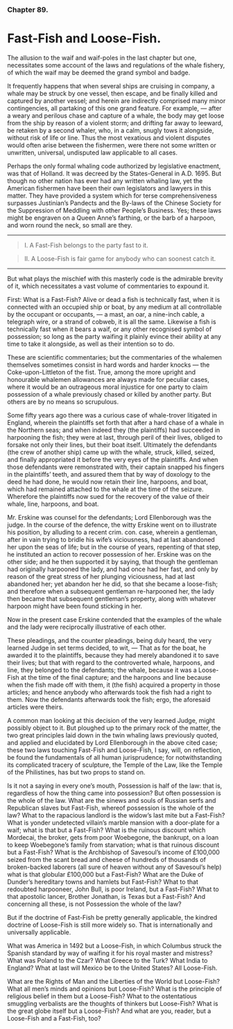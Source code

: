 ### Chapter 89. 
Fast-Fish and Loose-Fish.
=========================


The allusion to the waif and waif-poles in the last chapter but one,
necessitates some account of the laws and regulations of the whale fishery, of
which the waif may be deemed the grand symbol and badge.

It frequently happens that when several ships are cruising in company, a whale
may be struck by one vessel, then escape, and be finally killed and captured by
another vessel; and herein are indirectly comprised many minor contingencies,
all partaking of this one grand feature. For example, — after a weary and
perilous chase and capture of a whale, the body may get loose from the ship by
reason of a violent storm; and drifting far away to leeward, be retaken by a
second whaler, who, in a calm, snugly tows it alongside, without risk of life
or line. Thus the most vexatious and violent disputes would often arise between
the fishermen, were there not some written or unwritten, universal, undisputed
law applicable to all cases.

Perhaps the only formal whaling code authorized by legislative enactment, was
that of Holland. It was decreed by the States-General in A.D. 1695. But though
no other nation has ever had any written whaling law, yet the American
fishermen have been their own legislators and lawyers in this matter. They have
provided a system which for terse comprehensiveness surpasses Justinian’s
Pandects and the By-laws of the Chinese Society for the Suppression of Meddling
with other People’s Business. Yes; these laws might be engraven on a Queen
Anne’s farthing, or the barb of a harpoon, and worn round the neck, so small
are they.

----

> I. A Fast-Fish belongs to the party fast to it.

> II. A Loose-Fish is fair game for anybody who can soonest catch it.

----

But what plays the mischief with this masterly code is the admirable brevity of
it, which necessitates a vast volume of commentaries to expound it.

First: What is a Fast-Fish? Alive or dead a fish is technically fast, when it
is connected with an occupied ship or boat, by any medium at all controllable
by the occupant or occupants, — a mast, an oar, a nine-inch cable, a telegraph
wire, or a strand of cobweb, it is all the same.  Likewise a fish is
technically fast when it bears a waif, or any other recognised symbol of
possession; so long as the party waifing it plainly evince their ability at any
time to take it alongside, as well as their intention so to do.

These are scientific commentaries; but the commentaries of the whalemen
themselves sometimes consist in hard words and harder knocks — the
Coke-upon-Littleton of the fist. True, among the more upright and honourable
whalemen allowances are always made for peculiar cases, where it would be an
outrageous moral injustice for one party to claim possession of a whale
previously chased or killed by another party. But others are by no means so
scrupulous.

Some fifty years ago there was a curious case of whale-trover litigated in
England, wherein the plaintiffs set forth that after a hard chase of a whale in
the Northern seas; and when indeed they (the plaintiffs) had succeeded in
harpooning the fish; they were at last, through peril of their lives, obliged
to forsake not only their lines, but their boat itself. Ultimately the
defendants (the crew of another ship) came up with the whale, struck, killed,
seized, and finally appropriated it before the very eyes of the plaintiffs. And
when those defendants were remonstrated with, their captain snapped his fingers
in the plaintiffs’ teeth, and assured them that by way of doxology to the deed
he had done, he would now retain their line, harpoons, and boat, which had
remained attached to the whale at the time of the seizure. Wherefore the
plaintiffs now sued for the recovery of the value of their whale, line,
harpoons, and boat.

Mr. Erskine was counsel for the defendants; Lord Ellenborough was the judge. In
the course of the defence, the witty Erskine went on to illustrate his
position, by alluding to a recent crim. con.  case, wherein a gentleman, after
in vain trying to bridle his wife’s viciousness, had at last abandoned her upon
the seas of life; but in the course of years, repenting of that step, he
instituted an action to recover possession of her. Erskine was on the other
side; and he then supported it by saying, that though the gentleman had
originally harpooned the lady, and had once had her fast, and only by reason of
the great stress of her plunging viciousness, had at last abandoned her; yet
abandon her he did, so that she became a loose-fish; and therefore when a
subsequent gentleman re-harpooned her, the lady then became that subsequent
gentleman’s property, along with whatever harpoon might have been found
sticking in her.

Now in the present case Erskine contended that the examples of the whale and
the lady were reciprocally illustrative of each other.

These pleadings, and the counter pleadings, being duly heard, the very learned
Judge in set terms decided, to wit, — That as for the boat, he awarded it to
the plaintiffs, because they had merely abandoned it to save their lives; but
that with regard to the controverted whale, harpoons, and line, they belonged
to the defendants; the whale, because it was a Loose-Fish at the time of the
final capture; and the harpoons and line because when the fish made off with
them, it (the fish) acquired a property in those articles; and hence anybody
who afterwards took the fish had a right to them. Now the defendants afterwards
took the fish; ergo, the aforesaid articles were theirs.

A common man looking at this decision of the very learned Judge, might possibly
object to it. But ploughed up to the primary rock of the matter, the two great
principles laid down in the twin whaling laws previously quoted, and applied
and elucidated by Lord Ellenborough in the above cited case; these two laws
touching Fast-Fish and Loose-Fish, I say, will, on reflection, be found the
fundamentals of all human jurisprudence; for notwithstanding its complicated
tracery of sculpture, the Temple of the Law, like the Temple of the
Philistines, has but two props to stand on.

Is it not a saying in every one’s mouth, Possession is half of the law: that
is, regardless of how the thing came into possession? But often possession is
the whole of the law. What are the sinews and souls of Russian serfs and
Republican slaves but Fast-Fish, whereof possession is the whole of the law?
What to the rapacious landlord is the widow’s last mite but a Fast-Fish? What
is yonder undetected villain’s marble mansion with a door-plate for a waif;
what is that but a Fast-Fish? What is the ruinous discount which Mordecai, the
broker, gets from poor Woebegone, the bankrupt, on a loan to keep Woebegone’s
family from starvation; what is that ruinous discount but a Fast-Fish? What is
the Archbishop of Savesoul’s income of £100,000 seized from the scant bread and
cheese of hundreds of thousands of broken-backed laborers (all sure of heaven
without any of Savesoul’s help) what is that globular £100,000 but a Fast-Fish?
What are the Duke of Dunder’s hereditary towns and hamlets but Fast-Fish? What
to that redoubted harpooneer, John Bull, is poor Ireland, but a Fast-Fish? What
to that apostolic lancer, Brother Jonathan, is Texas but a Fast-Fish? And
concerning all these, is not Possession the whole of the law?

But if the doctrine of Fast-Fish be pretty generally applicable, the kindred
doctrine of Loose-Fish is still more widely so. That is internationally and
universally applicable.

What was America in 1492 but a Loose-Fish, in which Columbus struck the Spanish
standard by way of waifing it for his royal master and mistress?  What was
Poland to the Czar? What Greece to the Turk? What India to England? What at
last will Mexico be to the United States? All Loose-Fish.

What are the Rights of Man and the Liberties of the World but Loose-Fish? What
all men’s minds and opinions but Loose-Fish? What is the principle of religious
belief in them but a Loose-Fish? What to the ostentatious smuggling verbalists
are the thoughts of thinkers but Loose-Fish? What is the great globe itself but
a Loose-Fish? And what are you, reader, but a Loose-Fish and a Fast-Fish, too?



